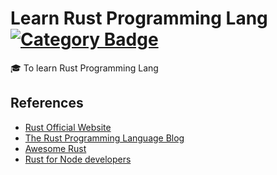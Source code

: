 [category-badge]: https://img.shields.io/badge/Category-Learn-green.svg?style=flat-square
[category-link]:  http://example.com

# Learn Rust Programming Lang [![Category Badge][category-badge]][category-link]

:mortar_board: To learn Rust Programming Lang

## References

* [Rust Official Website](https://www.rust-lang.org/en-US/)
* [The Rust Programming Language Blog](https://blog.rust-lang.org/)
* [Awesome Rust](https://github.com/kud1ing/awesome-rust)
* [Rust for Node developers](https://github.com/Mercateo/rust-for-node-developers)
